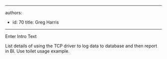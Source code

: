 

---
authors:
  - id: 70
    title: Greg Harris
---




<span class='intro'> Enter Intro Text<br> </span>

<p>List details of using the TCP driver to log data to database and then report in BI. Use toilet usage example.<br><br></p>


